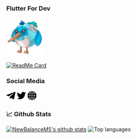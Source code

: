  ### Flutter For Dev
 
 <img src="https://github.com/newbalancem5/newbalancem5/blob/master/assets/bird.png" width="100" height="100">

 [![ReadMe Card](https://github-readme-stats.vercel.app/api/pin/?username=newbalancem5&repo=flutter_info)](https://github.com/newbalancem5/flutter_info)

### Social Media
 [![Telegram](https://github.com/newbalancem5/newbalancem5/blob/master/assets/telegram.png)](https://t.me/FlutterDevRu)
 [![Twitter](https://github.com/newbalancem5/newbalancem5/blob/master/assets/twitter.png)](https://twitter.com/FlutterForDev)
 [![Web Site](https://github.com/newbalancem5/newbalancem5/blob/master/assets/internet.png)](https://flutterfor.dev/)
### 📈 Github Stats
  
[![NewBalanceM5's github stats](https://github-readme-stats.vercel.app/api?username=newbalancem5)](https://github.com/newbalancem5/github-readme-stats)
![Top languages](https://github-readme-stats.vercel.app/api/top-langs/?username=newbalancem5)

